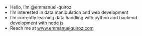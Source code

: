 - Hello, I’m @emmanuel-quiroz
- I’m interested in data manipulation and web development 
- I’m currently learning data handling with python and backend development with node js
- Reach me at www.emmanuelquiroz.com

<!---
emmanuel-quiroz/emmanuel-quiroz is a ✨ special ✨ repository because its `README.md` (this file) appears on your GitHub profile.
You can click the Preview link to take a look at your changes.
--->
